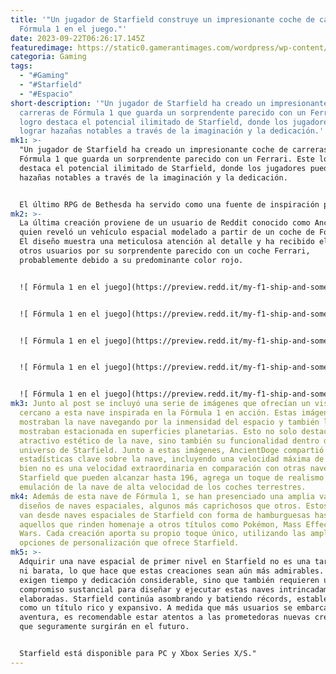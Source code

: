 ```yaml
---
title: '"Un jugador de Starfield construye un impresionante coche de carreras de
  Fórmula 1 en el juego."'
date: 2023-09-22T06:26:17.145Z
featuredimage: https://static0.gamerantimages.com/wordpress/wp-content/uploads/2023/09/starfield-ship-formula-1-car.jpg?q=50&fit=contain&w=1140&h=&dpr=1.5
categoria: Gaming
tags:
  - "#Gaming"
  - "#Starfield"
  - "#Espacio"
short-description: '"Un jugador de Starfield ha creado un impresionante coche de
  carreras de Fórmula 1 que guarda un sorprendente parecido con un Ferrari. Este
  logro destaca el potencial ilimitado de Starfield, donde los jugadores pueden
  lograr hazañas notables a través de la imaginación y la dedicación.'
mk1: >-
  "Un jugador de Starfield ha creado un impresionante coche de carreras de
  Fórmula 1 que guarda un sorprendente parecido con un Ferrari. Este logro
  destaca el potencial ilimitado de Starfield, donde los jugadores pueden lograr
  hazañas notables a través de la imaginación y la dedicación.


  El último RPG de Bethesda ha servido como una fuente de inspiración para los usuarios que aspiran a explorar el espacio de formas creativas, y el internet se ha llenado de numerosos entusiastas de Starfield compartiendo sus creaciones imaginativas. Muchos jugadores han tomado en serio la tarea de crear y diseñar sus propias naves espaciales, lo que ha dado como resultado diseños impresionantes. Sin embargo, no se limita solo a naves espaciales; los usuarios también han presenciado otras construcciones imaginativas como puestos avanzados con diseños originales.
mk2: >-
  La última creación proviene de un usuario de Reddit conocido como AncientDoge,
  quien reveló un vehículo espacial modelado a partir de un coche de Fórmula 1.
  El diseño muestra una meticulosa atención al detalle y ha recibido elogios de
  otros usuarios por su sorprendente parecido con un coche Ferrari,
  probablemente debido a su predominante color rojo.


  ![ Fórmula 1 en el juego](https://preview.redd.it/my-f1-ship-and-some-photos-v0-pni2kchiimpb1.jpg?width=1080&crop=smart&auto=webp&s=a968e90cea99516c495f8f027b3c80e8818dc28f " Fórmula 1 en el juego")


  ![ Fórmula 1 en el juego](https://preview.redd.it/my-f1-ship-and-some-photos-v0-at5lthhiimpb1.jpg?width=1080&crop=smart&auto=webp&s=91fe4edf61ebd4620c5313a21b6e2e2c63b19dfd " Fórmula 1 en el juego")


  ![ Fórmula 1 en el juego](https://preview.redd.it/my-f1-ship-and-some-photos-v0-pvtphhgiimpb1.png?width=1080&crop=smart&auto=webp&s=1aad9c3f9e2e2f23b600b93303974393bff45f48 " Fórmula 1 en el juego.")


  ![ Fórmula 1 en el juego](https://preview.redd.it/my-f1-ship-and-some-photos-v0-zz31iigiimpb1.png?width=1080&crop=smart&auto=webp&s=4916eff05f0b3551108356b5086a60fef5acc69a " Fórmula 1 en el juego")


  ![ Fórmula 1 en el juego](https://preview.redd.it/my-f1-ship-and-some-photos-v0-czjw6egiimpb1.png?width=1080&crop=smart&auto=webp&s=ff901f07d79ee39ef733078f76d2fe2d76427fec " Fórmula 1 en el juego")
mk3: Junto al post se incluyó una serie de imágenes que ofrecían un vistazo más
  cercano a esta nave inspirada en la Fórmula 1 en acción. Estas imágenes
  mostraban la nave navegando por la inmensidad del espacio y también la
  mostraban estacionada en superficies planetarias. Esto no solo destacaba el
  atractivo estético de la nave, sino también su funcionalidad dentro del
  universo de Starfield. Junto a estas imágenes, AncientDoge compartió algunas
  estadísticas clave sobre la nave, incluyendo una velocidad máxima de 140. Si
  bien no es una velocidad extraordinaria en comparación con otras naves en
  Starfield que pueden alcanzar hasta 196, agrega un toque de realismo a la
  emulación de la nave de alta velocidad de los coches terrestres.
mk4: Además de esta nave de Fórmula 1, se han presenciado una amplia variedad de
  diseños de naves espaciales, algunos más caprichosos que otros. Estos diseños
  van desde naves espaciales de Starfield con forma de hamburguesas hasta
  aquellos que rinden homenaje a otros títulos como Pokémon, Mass Effect y Star
  Wars. Cada creación aporta su propio toque único, utilizando las amplias
  opciones de personalización que ofrece Starfield.
mk5: >-
  Adquirir una nave espacial de primer nivel en Starfield no es una tarea fácil
  ni barata, lo que hace que estas creaciones sean aún más admirables. No solo
  exigen tiempo y dedicación considerable, sino que también requieren un
  compromiso sustancial para diseñar y ejecutar estas naves intrincadamente
  elaboradas. Starfield continúa asombrando y batiendo récords, estableciéndose
  como un título rico y expansivo. A medida que más usuarios se embarcan en esta
  aventura, es recomendable estar atentos a las prometedoras nuevas creaciones
  que seguramente surgirán en el futuro.


  Starfield está disponible para PC y Xbox Series X/S."
---
```

